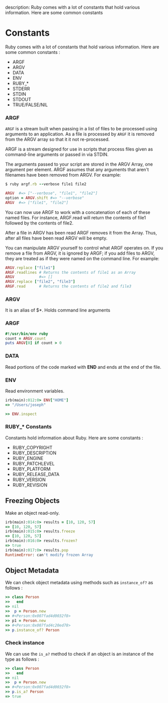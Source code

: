 description: Ruby comes with a lot of constants that hold various information. Here are some common constants

# Constants

Ruby comes with a lot of constants that hold various information. Here are some common constants :

* ARGF
* ARGV
* DATA
* ENV
* RUBY_*
* STDERR
* STDIN
* STDOUT
* TRUE/FALSE/NIL

### ARGF

`ARGF` is a stream built when passing in a list of files to be processed using arguments to an application. As a file is processed by `ARGF` it is removed from the ARGV array so that it it not re-processed.

ARGF is a stream designed for use in scripts that process files given as command-line arguments or passed in via STDIN.

The arguments passed to your script are stored in the ARGV Array, one argument per element. ARGF assumes that any arguments that aren't filenames have been removed from ARGV. For example:

```ruby
$ ruby argf.rb --verbose file1 file2

ARGV  #=> ["--verbose", "file1", "file2"]
option = ARGV.shift #=> "--verbose"
ARGV  #=> ["file1", "file2"]
```

You can now use ARGF to work with a concatenation of each of these named files. For instance, ARGF.read will return the contents of file1 followed by the contents of file2.

After a file in ARGV has been read ARGF removes it from the Array. Thus, after all files have been read ARGV will be empty.

You can manipulate ARGV yourself to control what ARGF operates on. If you remove a file from ARGV, it is ignored by ARGF; if you add files to ARGV, they are treated as if they were named on the command line. For example:

```ruby
ARGV.replace ["file1"]
ARGF.readlines # Returns the contents of file1 as an Array
ARGV           #=> []
ARGV.replace ["file2", "file3"]
ARGF.read      # Returns the contents of file2 and file3
```

### ARGV

It is an alias of $*. Holds command line arguments

### ARGF

```ruby
#!/usr/bin/env ruby
count = ARGV.count
puts ARGV[0] if count > 0
```

### DATA

Read portions of the code marked with __END__ and ends at the end of the file.

### ENV 

Read environment variables.

```ruby
irb(main):012:0> ENV["HOME"]
=> "/Users/joseph"
```


```ruby
>> ENV.inspect
```

### RUBY_* Constants

Constants hold information about Ruby. Here are some constants :

* RUBY_COPYRIGHT
* RUBY_DESCRIPTION
* RUBY_ENGINE
* RUBY_PATCHLEVEL
* RUBY_PLATFORM
* RUBY_RELEASE_DATA
* RUBY_VERSION
* RUBY_REVISION

## Freezing Objects

Make an object read-only.

```ruby
irb(main):014:0> results = [10, 120, 57]
=> [10, 120, 57]
irb(main):015:0> results.freeze
=> [10, 120, 57]
irb(main):016:0> results.frozen?
=> true
irb(main):017:0> results.pop
RuntimeError: can't modify frozen Array
```

## Object Metadata

We can check object metadata using methods such as `instance_of?` as follows :

```ruby
>> class Person
>>   end
=> nil
>>  p = Person.new
=> #<Person:0x007fad4d0032f8>
>> p1 = Person.new
=> #<Person:0x007fad4c20ed78>
>> p.instance_of? Person
```

### Check instance

We can use the `is_a?` method to check if an object is an instance of the type as follows :

```ruby
>> class Person
>>   end
=> nil
>>  p = Person.new
=> #<Person:0x007fad4d0032f8>
>> p.is_a? Person
=> true
```